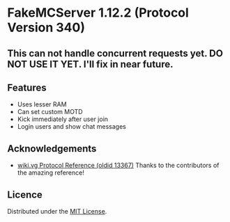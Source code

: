 # FakeMCServer 1.12.2 (Protocol Version 340)
## This can not handle concurrent requests yet. DO NOT USE IT YET. I'll fix in near future.
## Features
 * Uses lesser RAM
 * Can set custom MOTD
 * Kick immediately after user join
 * Login users and show chat messages

## Acknowledgements
 * [wiki.vg Protocol Reference (oldid 13367)](https://wiki.vg/Protocol?oldid=13367)
Thanks to the contributors of the amazing reference!

## Licence
Distributed under the [MIT License](./LICENCE.md).
